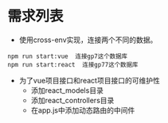 # 需求列表

- 使用cross-env实现，连接两个不同的数据。
```
npm run start:vue  连接gp7这个数据库
npm run start:react  连接gp77这个数据库
```
- 为了vue项目接口和react项目接口的可维护性
  - 添加react_models目录
  - 添加react_controllers目录
  - 在app.js中添加动态路由的中间件

